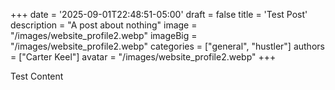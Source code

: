 +++
date = '2025-09-01T22:48:51-05:00'
draft = false
title = 'Test Post'
description = "A post about nothing"
image = "/images/website_profile2.webp"
imageBig = "/images/website_profile2.webp"
categories = ["general", "hustler"]
authors = ["Carter Keel"]
avatar = "/images/website_profile2.webp"
+++

Test Content

